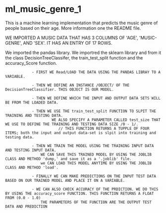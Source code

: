 # ml_music_genre_1
This is a machine learning implementation that predicts the music genre of people based on their age. More information one the README file. 


WE IMPORTED A MUSIC DATA THAT HAS 3 COLUMNS OF 'AGE', 'MUSIC-GENRE', AND 'SEX'. IT HAS AN ENTRY OF 17 ROWS. 

We imported the pandas library. 
We importred the sklearn library and from it the class DecisionTreeClassifer, the train_test_split function and the accuracy_Score function.

                - FIRST WE Read/LOAD THE DATA USING THE PANDAS LIBRAY TO A VARIABLE.
                
                - THEN WE DEFINE AN INSTANCE /OBJECT/ OF THE DecisionTreeClassifier. THIS OBJECT IS OUR MODEL.
                
                - THEN WE DEFINE WHICH THE INPUT AND OUTPUT DATA SETS WILL BE FROM THE LOADED DATA.
                
                - THEN WE USE THE train_test_split FUNCTION TO SLPIT THE TRAINING AND TESTING DATA.
                         WE ALSO SPECIFY A PARAMETER CALLED test_size THAT WE USE TO DEFINE THE TRAINING AND TESTING DATA SIZE /0 - 1/.
                            // THIS FUNCTION RETURNS A TUPPLE OF FOUR ITEMS; both the input and output data-set is slpit into training and testing data.
                            
                - THEN WE TRAIN THE MODEL USING THE TRAINING INPUT DATA AND TESTING INPUT DATA.
                    WE CAN SAVE THIS TRAINED MODEL BY USING THE JOBLIB CLASS AND METHOD 'dump,' and save it as a '.joblib' file.
                    we CAN LOAD THIS MODEL ANYTIME BY USING THE JOBLIB CLASS AND METHOD 'load'.
                    
                - FINALLY WE CAN MAKE PREDICTIONS ON THE INPUT TEST DATA BASED ON OUR TRAINED MODEL AND PLACE IT ON A VARIABLE.
                
                - WE CAN ALSO CHECK ACCURACY OF THE PRDICTION. WE DO THIS BY USING THE accuracy_score FUNCTION. THIS FUNCTION RETURNS A FLOAT FROM (0.0 - 1.0)
                    THE PARAMETERS OF THE FUNCTION ARE THE OUTPUT TEST DATA AND PREDICTION

